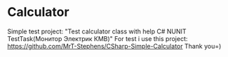 # Calculator
Simple test project: "Test calculator class with help C# NUNIT TestTask(Монитор Электрик КМВ)"
For test i use this project: https://github.com/MrT-Stephens/CSharp-Simple-Calculator 
Thank you=)
